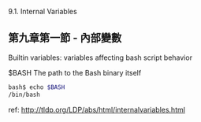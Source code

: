 9.1. Internal Variables

第九章第一節 - 內部變數
---

Builtin variables:
variables affecting bash script behavior

$BASH
The path to the Bash binary itself
```bash
bash$ echo $BASH
/bin/bash
```


ref: http://tldp.org/LDP/abs/html/internalvariables.html
